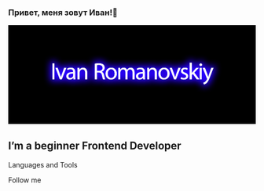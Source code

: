 ### Привет, меня зовут Иван!👋

[![Header](https://github.com/destren1/destren1/blob/main/assets/header.jpg)](https://t.me/destren1)

## I’m a beginner Frontend Developer

Languages and Tools

Follow me
